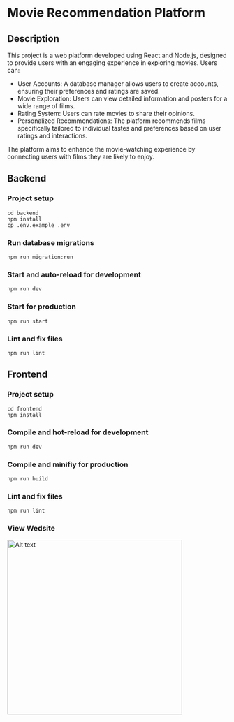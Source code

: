 # Movie Recommendation Platform

## Description

This project is a web platform developed using React and Node.js, designed to provide users with an engaging experience in exploring movies. Users can:

- User Accounts: A database manager allows users to create accounts, ensuring their preferences and ratings are saved.
- Movie Exploration: Users can view detailed information and posters for a wide range of films.
- Rating System: Users can rate movies to share their opinions.
- Personalized Recommendations: The platform recommends films specifically tailored to individual tastes and preferences based on user ratings and interactions.

The platform aims to enhance the movie-watching experience by connecting users with films they are likely to enjoy.

## Backend

### Project setup

```
cd backend
npm install
cp .env.example .env
```

### Run database migrations

```
npm run migration:run
```

### Start and auto-reload for development

```
npm run dev
```

### Start for production

```
npm run start
```

### Lint and fix files

```
npm run lint
```

## Frontend

### Project setup

```
cd frontend
npm install
```

### Compile and hot-reload for development

```
npm run dev
```

### Compile and minifiy for production

```
npm run build
```

### Lint and fix files

```
npm run lint
```

### View Wedsite

<img src="views_site\Connected_page.png" alt="Alt text" width="400"/>

